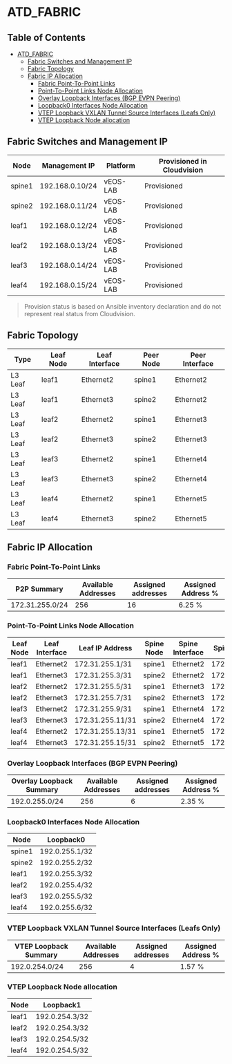 # ATD_FABRIC

## Table of Contents

- [ATD_FABRIC](#atdfabric )
  - [Fabric Switches and Management IP](#fabric-switches-and-management-ip)
  - [Fabric Topology](#fabric-topology)
  - [Fabric IP Allocation](#fabric-ip-allocation)
    - [Fabric Point-To-Point Links](#fabric-point-to-point-links)
    - [Point-To-Point Links Node Allocation](#point-to-point-links-node-allocation)
    - [Overlay Loopback Interfaces (BGP EVPN Peering)](#overlay-loopback-interfaces-bgp-evpn-peering)
    - [Loopback0 Interfaces Node Allocation](#loopback0-interfaces-node-allocation)
    - [VTEP Loopback VXLAN Tunnel Source Interfaces (Leafs Only)](#vtep-loopback-vxlan-tunnel-source-interfaces-leafs-only)
    - [VTEP Loopback Node allocation](#vtep-loopback-node-allocation)

## Fabric Switches and Management IP

| Node | Management IP | Platform | Provisioned in Cloudvision |
| ---- | ------------- | -------- | -------------------------- |
| spine1 | 192.168.0.10/24 | vEOS-LAB | Provisioned |
| spine2 | 192.168.0.11/24 | vEOS-LAB | Provisioned |
| leaf1 | 192.168.0.12/24 | vEOS-LAB | Provisioned |
| leaf2 | 192.168.0.13/24 | vEOS-LAB | Provisioned |
| leaf3 | 192.168.0.14/24 | vEOS-LAB | Provisioned |
| leaf4 | 192.168.0.15/24 | vEOS-LAB | Provisioned |

> Provision status is based on Ansible inventory declaration and do not represent real status from Cloudvision.

## Fabric Topology

| Type | Leaf Node | Leaf Interface | Peer Node | Peer Interface |
| ---- | --------- | -------------- | --------- | -------------- |
| L3 Leaf | leaf1 | Ethernet2 | spine1 | Ethernet2 |
| L3 Leaf | leaf1 | Ethernet3 | spine2 | Ethernet2 |
| L3 Leaf | leaf2 | Ethernet2 | spine1 | Ethernet3 |
| L3 Leaf | leaf2 | Ethernet3 | spine2 | Ethernet3 |
| L3 Leaf | leaf3 | Ethernet2 | spine1 | Ethernet4 |
| L3 Leaf | leaf3 | Ethernet3 | spine2 | Ethernet4 |
| L3 Leaf | leaf4 | Ethernet2 | spine1 | Ethernet5 |
| L3 Leaf | leaf4 | Ethernet3 | spine2 | Ethernet5 |

## Fabric IP Allocation

### Fabric Point-To-Point Links

| P2P Summary | Available Addresses | Assigned addresses | Assigned Address % |
| ----------- | ------------------- | ------------------ | ------------------ |
| 172.31.255.0/24 | 256 | 16 | 6.25 % |

### Point-To-Point Links Node Allocation

| Leaf Node | Leaf Interface | Leaf IP Address | Spine Node | Spine Interface | Spine IP Address |
| --------- | -------------- | --------------- | ---------- | --------------- | ---------------- |
| leaf1 | Ethernet2 | 172.31.255.1/31 | spine1 | Ethernet2 | 172.31.255.0/31 |
| leaf1 | Ethernet3 | 172.31.255.3/31 | spine2 | Ethernet2 | 172.31.255.2/31 |
| leaf2 | Ethernet2 | 172.31.255.5/31 | spine1 | Ethernet3 | 172.31.255.4/31 |
| leaf2 | Ethernet3 | 172.31.255.7/31 | spine2 | Ethernet3 | 172.31.255.6/31 |
| leaf3 | Ethernet2 | 172.31.255.9/31 | spine1 | Ethernet4 | 172.31.255.8/31 |
| leaf3 | Ethernet3 | 172.31.255.11/31 | spine2 | Ethernet4 | 172.31.255.10/31 |
| leaf4 | Ethernet2 | 172.31.255.13/31 | spine1 | Ethernet5 | 172.31.255.12/31 |
| leaf4 | Ethernet3 | 172.31.255.15/31 | spine2 | Ethernet5 | 172.31.255.14/31 |

### Overlay Loopback Interfaces (BGP EVPN Peering)

| Overlay Loopback Summary | Available Addresses | Assigned addresses | Assigned Address % |
| ------------------------ | ------------------- | ------------------ | ------------------ |
| 192.0.255.0/24 | 256 | 6 | 2.35 % |

### Loopback0 Interfaces Node Allocation

| Node | Loopback0 |
| ---- | --------- |
| spine1 | 192.0.255.1/32 |
| spine2 | 192.0.255.2/32 |
| leaf1 | 192.0.255.3/32 |
| leaf2 | 192.0.255.4/32 |
| leaf3 | 192.0.255.5/32 |
| leaf4 | 192.0.255.6/32 |

### VTEP Loopback VXLAN Tunnel Source Interfaces (Leafs Only)

| VTEP Loopback Summary | Available Addresses | Assigned addresses | Assigned Address % |
| --------------------- | ------------------- | ------------------ | ------------------ |
| 192.0.254.0/24 | 256 | 4 | 1.57 % |

### VTEP Loopback Node allocation

| Node | Loopback1 |
| ---- | --------- |
| leaf1 | 192.0.254.3/32 |
| leaf2 | 192.0.254.3/32 |
| leaf3 | 192.0.254.5/32 |
| leaf4 | 192.0.254.5/32 |

